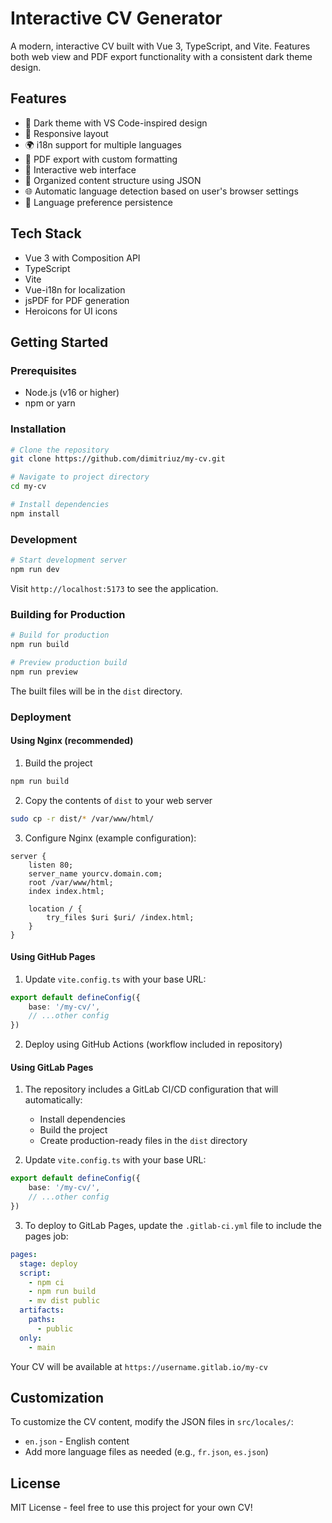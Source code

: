 # Interactive CV Generator

A modern, interactive CV built with Vue 3, TypeScript, and Vite. Features both web view and PDF export functionality with a consistent dark theme design.

## Features

- 🎨 Dark theme with VS Code-inspired design
- 📱 Responsive layout
- 🌍 i18n support for multiple languages
- 📄 PDF export with custom formatting
- 🎯 Interactive web interface
- 💼 Organized content structure using JSON
- 🌐 Automatic language detection based on user's browser settings
- 💾 Language preference persistence

## Tech Stack

- Vue 3 with Composition API
- TypeScript
- Vite
- Vue-i18n for localization
- jsPDF for PDF generation
- Heroicons for UI icons

## Getting Started

### Prerequisites

- Node.js (v16 or higher)
- npm or yarn

### Installation

```bash
# Clone the repository
git clone https://github.com/dimitriuz/my-cv.git

# Navigate to project directory
cd my-cv

# Install dependencies
npm install
```

### Development

```bash
# Start development server
npm run dev
```

Visit `http://localhost:5173` to see the application.

### Building for Production

```bash
# Build for production
npm run build

# Preview production build
npm run preview
```

The built files will be in the `dist` directory.

### Deployment

#### Using Nginx (recommended)

1. Build the project
```bash
npm run build
```

2. Copy the contents of `dist` to your web server
```bash
sudo cp -r dist/* /var/www/html/
```

3. Configure Nginx (example configuration):
```nginx
server {
    listen 80;
    server_name yourcv.domain.com;
    root /var/www/html;
    index index.html;

    location / {
        try_files $uri $uri/ /index.html;
    }
}
```

#### Using GitHub Pages

1. Update `vite.config.ts` with your base URL:
```typescript
export default defineConfig({
    base: '/my-cv/',
    // ...other config
})
```

2. Deploy using GitHub Actions (workflow included in repository)

#### Using GitLab Pages

1. The repository includes a GitLab CI/CD configuration that will automatically:
   - Install dependencies
   - Build the project
   - Create production-ready files in the `dist` directory

2. Update `vite.config.ts` with your base URL:
```typescript
export default defineConfig({
    base: '/my-cv/',
    // ...other config
})
```

3. To deploy to GitLab Pages, update the `.gitlab-ci.yml` file to include the pages job:

```yaml
pages:
  stage: deploy
  script:
    - npm ci
    - npm run build
    - mv dist public
  artifacts:
    paths:
      - public
  only:
    - main
```

Your CV will be available at `https://username.gitlab.io/my-cv`

## Customization

To customize the CV content, modify the JSON files in `src/locales/`:
- `en.json` - English content
- Add more language files as needed (e.g., `fr.json`, `es.json`)

## License

MIT License - feel free to use this project for your own CV!
